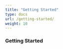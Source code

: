 ```yaml
---
title: "Getting Started"
type: docs
url: /getting-started/
weight: 10
---
```


### Getting Started

